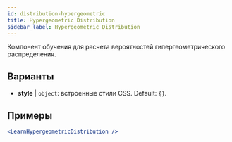 ```yaml
---
id: distribution-hypergeometric
title: Hypergeometric Distribution
sidebar_label: Hypergeometric Distribution
---
```


Компонент обучения для расчета вероятностей гипергеометрического распределения.

## Варианты

* __style__ | `object`: встроенные стили CSS. Default: `{}`.


## Примеры

```jsx live
<LearnHypergeometricDistribution />
```

